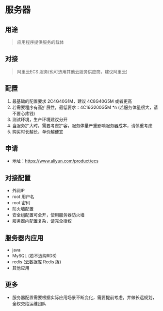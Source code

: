 # 服务器

## 用途
> 应用程序提供服务的载体

## 对接
> 阿里云ECS 服务(也可选用其他云服务供应商，建议阿里云)

## 配置
1. 最基础的配置要求 2C4G40G1M，建议 4C8G40G5M 或者更高
2. 若需要程序有高扩展性，最低要求：4C16G200G5M *n (若服务体量很大，请不要心疼钱)
3. 测试环境，生产环境建议分开
4. 当服务扩大时，需要考虑扩容，服务体量严重影响服务器成本，请慎重考虑
5. 购买时长越长，单价越便宜

## 申请
- 地址：https://www.aliyun.com/product/ecs

## 对接配置
- 外网IP
- root 用户名
- root 密码
- 防火墙配置
- 安全组配置可全开，使用服务器防火墙
- 服务器内配置复杂，请完全授权


## 服务器内应用
- java
- MySQL (若不选购RDS)
- redis (云数据库 Redis 版)
- 其他应用

## 更多
- 服务器配置需要根据实际应用场景不断变化，需要提前考虑，并做长远规划，全权交给运维团队

